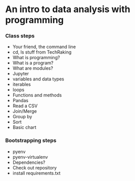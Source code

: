 # An intro to data analysis with programming

### Class steps
- Your friend, the command line
- cd, ls stuff from TechRaking
- What is programming?
- What is a program?
- What are modules?
- Jupyter
- variables and data types
- iterables
- loops
- Functions and methods
- Pandas
- Read a CSV
- Join/Merge
- Group by
- Sort
- Basic chart

### Bootstrapping steps
- pyenv
- pyenv-virtualenv
- Dependencies?
- Check out repository
- install requirements.txt
